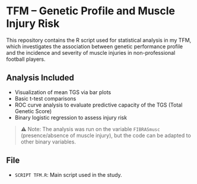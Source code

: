 # TFM – Genetic Profile and Muscle Injury Risk

This repository contains the R script used for statistical analysis in my TFM, which investigates the association between genetic performance profile and the incidence and severity of muscle injuries in non-professional football players.

## Analysis Included

- Visualization of mean TGS via bar plots
- Basic t-test comparisons
- ROC curve analysis to evaluate predictive capacity of the TGS (Total Genetic Score)
- Binary logistic regression to assess injury risk

> ⚠️ Note: The analysis was run on the variable `FIBRASmusc` (presence/absence of muscle injury), but the code can be adapted to other binary variables.

## File

- `SCRIPT TFM.R`: Main script used in the study.
